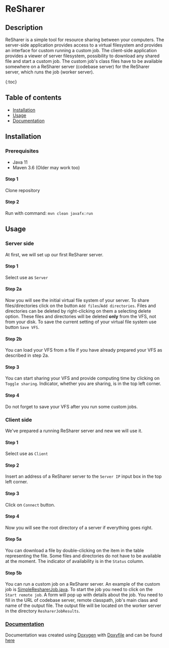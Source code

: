 # ReSharer

## Description
ReSharer is a simple tool for resource sharing between your computers. The server-side application provides access to a virtual filesystem and provides an interface for custom running a custom job. The client-side application provides a viewer of server filesystem, possibility to download any shared file and start a custom job. The custom job's class files have to be available somewhere on a ReSharer server (codebase server) for the ReSharer server, which runs the job (worker server). 

{:toc}

## Table of contents
- <a href="#installation">Installation</a>
- <a href="#usage">Usage</a>
- <a href="#documentation">Documentation</a>
 
## Installation
 
### Prerequisites
- Java 11
- Maven 3.6 (Older may work too)

#### Step 1
Clone repository

#### Step 2
Run with command: `mvn clean javafx:run`

## Usage

### Server side

At first, we will set up our first ReSharer server.

#### Step 1

Select use as `Server`

#### Step 2a

Now you will see the initial virtual file system of your server. 
To share files/directories click on the button `Add files`/`Add directories`. 
Files and directories can be deleted by right-clicking on them a selecting delete option. These files and directories will be deleted **only** from the VFS, not from your disk.
To save the current setting of your virtual file system use button `Save VFS`.

#### Step 2b

You can load your VFS from a file if you have already prepared your VFS as described in step 2a.

#### Step 3

You can start sharing your VFS and provide computing time by clicking on `Toggle sharing`. Indicator, whether you are sharing, is in the top left corner.

#### Step 4

Do not forget to save your VFS after you run some custom jobs.

### Client side

We've prepared a running ReSharer server and new we will use it.

#### Step 1

Select use as `Client`

#### Step 2

Insert an address of a ReSharer server to the `Server IP` input box in the top left corner.

#### Step 3

Click on `Connect` button.

#### Step 4

Now you will see the root directory of a server if everything goes right.

#### Step 5a

You can download a file by double-clicking on the item in the table representing the file. Some files and directories do not have to be available at the moment. The indicator of availability is in the `Status` column.

#### Step 5b

You can run a custom job on a ReSharer server. An example of the custom job is [SimpleResharerJob.java](https://github.com/Anophel/ReSharer/blob/master/src/main/java/cz/anophel/resharer/rmi/runner/SimpleResharerJob.java). To start the job you need to click on the `Start remote job`. A form will pop up with details about the job. You need to fill in the URL of codebase server, remote classpath, job's main class and name of the output file. The output file will be located on the worker server in the directory `ResharerJobResults`.

### [Documentation](https://anophel.github.io/ReSharer/docs/)

Documentation was created using [Doxygen](https://www.doxygen.nl/index.html) with [Doxyfile](https://github.com/Anophel/ReSharer/blob/master/Doxyfile) and can be found [here](https://anophel.github.io/ReSharer/docs/)





